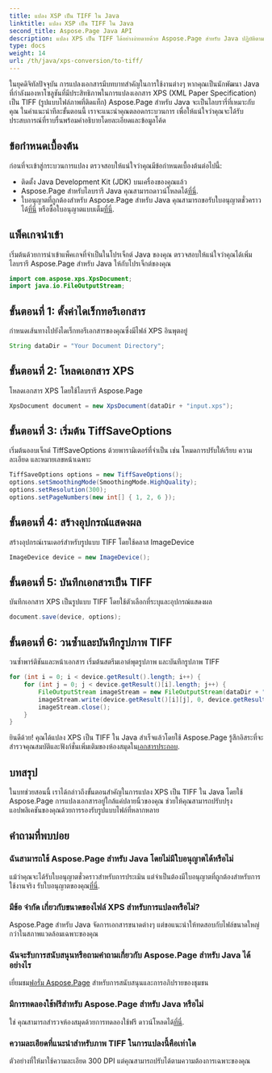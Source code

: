 ```yaml
---
title: แปลง XSP เป็น TIFF ใน Java
linktitle: แปลง XSP เป็น TIFF ใน Java
second_title: Aspose.Page Java API
description: แปลง XPS เป็น TIFF ได้อย่างง่ายดายด้วย Aspose.Page สำหรับ Java ปฏิบัติตามคำแนะนำทีละขั้นตอนของเราเพื่อการบูรณาการที่ราบรื่น ดาวน์โหลดเดี๋ยวนี้!
type: docs
weight: 14
url: /th/java/xps-conversion/to-tiff/
---
```

ในยุคดิจิทัลปัจจุบัน การแปลงเอกสารมีบทบาทสำคัญในการใช้งานต่างๆ หากคุณเป็นนักพัฒนา Java ที่กำลังมองหาโซลูชันที่มีประสิทธิภาพในการแปลงเอกสาร XPS (XML Paper Specification) เป็น TIFF (รูปแบบไฟล์ภาพที่ติดแท็ก) Aspose.Page สำหรับ Java จะเป็นไลบรารี่ที่เหมาะกับคุณ ในคำแนะนำทีละขั้นตอนนี้ เราจะแนะนำคุณตลอดกระบวนการ เพื่อให้แน่ใจว่าคุณจะได้รับประสบการณ์ที่ราบรื่นพร้อมคำอธิบายโดยละเอียดและข้อมูลโค้ด
## ข้อกำหนดเบื้องต้น
ก่อนที่จะเข้าสู่กระบวนการแปลง ตรวจสอบให้แน่ใจว่าคุณมีข้อกำหนดเบื้องต้นต่อไปนี้:
- ติดตั้ง Java Development Kit (JDK) บนเครื่องของคุณแล้ว
-  Aspose.Page สำหรับไลบรารี Java คุณสามารถดาวน์โหลดได้[ที่นี่](https://releases.aspose.com/page/java/).
-  ใบอนุญาตที่ถูกต้องสำหรับ Aspose.Page สำหรับ Java คุณสามารถขอรับใบอนุญาตชั่วคราวได้[ที่นี่](https://purchase.aspose.com/temporary-license/) หรือซื้อใบอนุญาตแบบเต็ม[ที่นี่](https://purchase.aspose.com/buy).
## แพ็คเกจนำเข้า
เริ่มต้นด้วยการนำเข้าแพ็คเกจที่จำเป็นในโปรเจ็กต์ Java ของคุณ ตรวจสอบให้แน่ใจว่าคุณได้เพิ่มไลบรารี Aspose.Page สำหรับ Java ให้กับโปรเจ็กต์ของคุณ
```java
import com.aspose.xps.XpsDocument;
import java.io.FileOutputStream;
```
## ขั้นตอนที่ 1: ตั้งค่าไดเร็กทอรีเอกสาร
กำหนดเส้นทางไปยังไดเร็กทอรีเอกสารของคุณซึ่งมีไฟล์ XPS อินพุตอยู่
```java
String dataDir = "Your Document Directory";
```
## ขั้นตอนที่ 2: โหลดเอกสาร XPS
โหลดเอกสาร XPS โดยใช้ไลบรารี Aspose.Page
```java
XpsDocument document = new XpsDocument(dataDir + "input.xps");
```
## ขั้นตอนที่ 3: เริ่มต้น TiffSaveOptions
เริ่มต้นออบเจ็กต์ TiffSaveOptions ด้วยพารามิเตอร์ที่จำเป็น เช่น โหมดการปรับให้เรียบ ความละเอียด และหมายเลขหน้าเฉพาะ
```java
TiffSaveOptions options = new TiffSaveOptions();
options.setSmoothingMode(SmoothingMode.HighQuality);
options.setResolution(300);
options.setPageNumbers(new int[] { 1, 2, 6 });
```
## ขั้นตอนที่ 4: สร้างอุปกรณ์แสดงผล
สร้างอุปกรณ์เรนเดอร์สำหรับรูปแบบ TIFF โดยใช้คลาส ImageDevice
```java
ImageDevice device = new ImageDevice();
```
## ขั้นตอนที่ 5: บันทึกเอกสารเป็น TIFF
บันทึกเอกสาร XPS เป็นรูปแบบ TIFF โดยใช้ตัวเลือกที่ระบุและอุปกรณ์แสดงผล
```java
document.save(device, options);
```
## ขั้นตอนที่ 6: วนซ้ำและบันทึกรูปภาพ TIFF
วนซ้ำพาร์ติชันและหน้าเอกสาร เริ่มต้นสตรีมเอาต์พุตรูปภาพ และบันทึกรูปภาพ TIFF
```java
for (int i = 0; i < device.getResult().length; i++) {
    for (int j = 0; j < device.getResult()[i].length; j++) {
        FileOutputStream imageStream = new FileOutputStream(dataDir + "XPStoTIFF" + "_" + (i + 1) + "_" + (j + 1) + ".tif");
        imageStream.write(device.getResult()[i][j], 0, device.getResult()[i][j].length);
        imageStream.close();
    }
}
```
 ยินดีด้วย! คุณได้แปลง XPS เป็น TIFF ใน Java สำเร็จแล้วโดยใช้ Aspose.Page รู้สึกอิสระที่จะสำรวจคุณสมบัติและฟังก์ชั่นเพิ่มเติมของห้องสมุดใน[เอกสารประกอบ](https://reference.aspose.com/page/java/).
## บทสรุป
ในบทช่วยสอนนี้ เราได้กล่าวถึงขั้นตอนสำคัญในการแปลง XPS เป็น TIFF ใน Java โดยใช้ Aspose.Page การแปลงเอกสารอยู่ใกล้แค่ปลายนิ้วของคุณ ช่วยให้คุณสามารถปรับปรุงแอปพลิเคชันของคุณด้วยการรองรับรูปแบบไฟล์ที่หลากหลาย
## คำถามที่พบบ่อย
### ฉันสามารถใช้ Aspose.Page สำหรับ Java โดยไม่มีใบอนุญาตได้หรือไม่
 แม้ว่าคุณจะได้รับใบอนุญาตชั่วคราวสำหรับการประเมิน แต่จำเป็นต้องมีใบอนุญาตที่ถูกต้องสำหรับการใช้งานจริง รับใบอนุญาตของคุณ[ที่นี่](https://purchase.aspose.com/buy).
### มีข้อ จำกัด เกี่ยวกับขนาดของไฟล์ XPS สำหรับการแปลงหรือไม่?
Aspose.Page สำหรับ Java จัดการเอกสารขนาดต่างๆ แต่ขอแนะนำให้ทดสอบกับไฟล์ขนาดใหญ่กว่าในสภาพแวดล้อมเฉพาะของคุณ
### ฉันจะรับการสนับสนุนหรือถามคำถามเกี่ยวกับ Aspose.Page สำหรับ Java ได้อย่างไร
 เยี่ยมชม[ฟอรั่ม Aspose.Page](https://forum.aspose.com/c/page/39) สำหรับการสนับสนุนและการอภิปรายของชุมชน
### มีการทดลองใช้ฟรีสำหรับ Aspose.Page สำหรับ Java หรือไม่
 ใช่ คุณสามารถสำรวจห้องสมุดด้วยการทดลองใช้ฟรี ดาวน์โหลดได้[ที่นี่](https://releases.aspose.com/).
### ความละเอียดที่แนะนำสำหรับภาพ TIFF ในการแปลงนี้คือเท่าใด
ตัวอย่างที่ให้มาใช้ความละเอียด 300 DPI แต่คุณสามารถปรับได้ตามความต้องการเฉพาะของคุณ